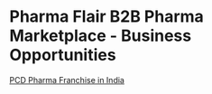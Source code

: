# Pharma Flair B2B Pharma Marketplace - Business Opportunities
 <a href="http://pharmaflair.in/category/india/PCD-Pharma-Franchise/1"> PCD Pharma Franchise in India</a>
